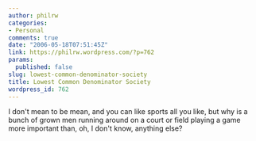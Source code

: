```yaml
---
author: philrw
categories:
- Personal
comments: true
date: "2006-05-18T07:51:45Z"
link: https://philrw.wordpress.com/?p=762
params:
  published: false
slug: lowest-common-denominator-society
title: Lowest Common Denominator Society
wordpress_id: 762
---
```


I don't mean to be mean, and you can like sports all you like, but why is a bunch of grown men running around on a court or field playing a game more important than, oh, I don't know, anything else?
